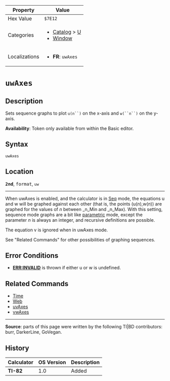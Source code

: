 | Property      | Value |
|---------------|-------|
| Hex Value     | `$7E12`|
| Categories    | <ul><li>[Catalog](<../categories/Catalog.md>) > [U](<../categories/Catalog.md#U>)</li><li>[Window](<../categories/Window.md>)</li></ul> |
| Localizations | <ul><li><b>FR</b>: `uwAxes`</li></ul> |

# `uwAxes`

## Description
Sets sequence graphs to plot `u(n``)` on the x-axis and `w(``n``)` on the y-axis.


<b>Availability</b>: Token only available from within the Basic editor.

## Syntax
`uwAxes`

## Location
<tt><kbd><b>2nd</b></kbd></tt>, <kbd>format</kbd>, `uw`
<hr>

When uwAxes is enabled, and the calculator is in [Seq](seq-mode) mode, the equations u and w will be graphed against each other (that is, the points (u(_n_),w(_n_)) are graphed for the values of _n_ between _n_Min and _n_Max). With this setting, sequence mode graphs are a bit like [parametric](param) mode, except the parameter _n_ is always an integer, and recursive definitions are possible.

The equation v is ignored when in uwAxes mode.

See "Related Commands" for other possibilities of graphing sequences.

## Error Conditions

*   **[ERR:INVALID](errors#invalid)** is thrown if either u or w is undefined.

## Related Commands

*   [Time](Time.md)
*   [Web](Web.md)
*   [uvAxes](uvAxes.md)
*   [vwAxes](vwAxes.md)

* * *

**Source**: parts of this page were written by the following TI|BD contributors: burr, DarkerLine, GoVegan.

## History
| Calculator | OS Version | Description |
|------------|------------|-------------|
| <b>TI-82</b> | 1.0 | Added |


